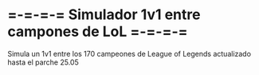 # =-=-=-= Simulador 1v1 entre campones de LoL =-=-=-=
Simula un 1v1 entre los 170 campeones de League of Legends actualizado hasta el parche 25.05
